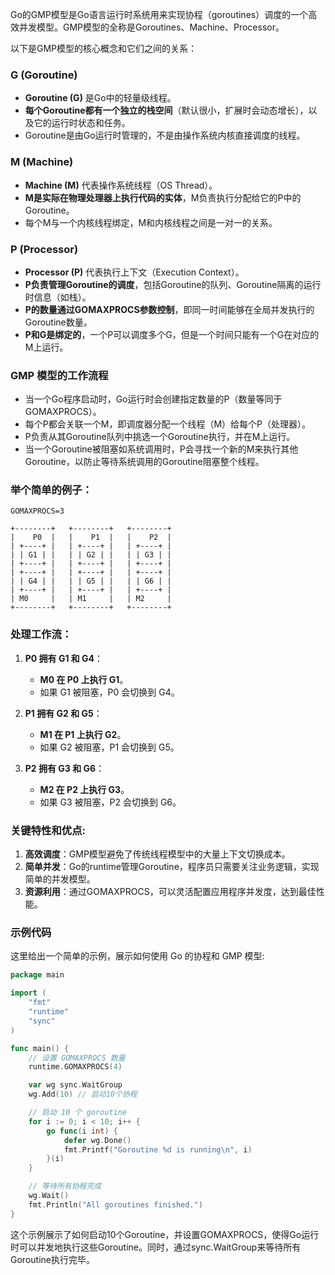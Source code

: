 Go的GMP模型是Go语言运行时系统用来实现协程（goroutines）调度的一个高效并发模型。GMP模型的全称是Goroutines、Machine、Processor。

以下是GMP模型的核心概念和它们之间的关系：

### G (Goroutine)
- **Goroutine (G)** 是Go中的轻量级线程。
- **每个Goroutine都有一个独立的栈空间**（默认很小，扩展时会动态增长），以及它的运行时状态和任务。
- Goroutine是由Go运行时管理的，不是由操作系统内核直接调度的线程。

### M (Machine)
- **Machine (M)** 代表操作系统线程（OS Thread）。
- **M是实际在物理处理器上执行代码的实体**，M负责执行分配给它的P中的Goroutine。
- 每个M与一个内核线程绑定，M和内核线程之间是一对一的关系。

### P (Processor)
- **Processor (P)** 代表执行上下文（Execution Context）。
- **P负责管理Goroutine的调度**，包括Goroutine的队列、Goroutine隔离的运行时信息（如栈）。
- **P的数量通过GOMAXPROCS参数控制**，即同一时间能够在全局并发执行的Goroutine数量。
- **P和G是绑定的**，一个P可以调度多个G，但是一个时间只能有一个G在对应的M上运行。

### GMP 模型的工作流程
- 当一个Go程序启动时，Go运行时会创建指定数量的P（数量等同于GOMAXPROCS）。
- 每个P都会关联一个M，即调度器分配一个线程（M）给每个P（处理器）。
- P负责从其Goroutine队列中挑选一个Goroutine执行，并在M上运行。
- 当一个Goroutine被阻塞如系统调用时，P会寻找一个新的M来执行其他Goroutine，以防止等待系统调用的Goroutine阻塞整个线程。

### 举个简单的例子：
```
GOMAXPROCS=3

+--------+   +--------+   +--------+
|    P0  |   |    P1  |   |    P2  |
| +----+ |   | +----+ |   | +----+ |
| | G1 | |   | | G2 | |   | | G3 | |
| +----+ |   | +----+ |   | +----+ |
| +----+ |   | +----+ |   | +----+ |
| | G4 | |   | | G5 | |   | | G6 | |
| +----+ |   | +----+ |   | +----+ |
| M0     |   | M1     |   | M2     |
+--------+   +--------+   +--------+

```

### 处理工作流：

1. **P0 拥有 G1 和 G4**：
   - **M0 在 P0 上执行 G1**。
   - 如果 G1 被阻塞，P0 会切换到 G4。

2. **P1 拥有 G2 和 G5**：
   - **M1 在 P1 上执行 G2**。
   - 如果 G2 被阻塞，P1 会切换到 G5。

3. **P2 拥有 G3 和 G6**：
   - **M2 在 P2 上执行 G3**。
   - 如果 G3 被阻塞，P2 会切换到 G6。

### 关键特性和优点:
1. **高效调度**：GMP模型避免了传统线程模型中的大量上下文切换成本。
2. **简单并发**：Go的runtime管理Goroutine，程序员只需要关注业务逻辑，实现简单的并发模型。
3. **资源利用**：通过GOMAXPROCS，可以灵活配置应用程序并发度，达到最佳性能。

### 示例代码
这里给出一个简单的示例，展示如何使用 Go 的协程和 GMP 模型:

```go
package main

import (
    "fmt"
    "runtime"
    "sync"
)

func main() {
    // 设置 GOMAXPROCS 数量
    runtime.GOMAXPROCS(4)

    var wg sync.WaitGroup
    wg.Add(10) // 启动10个协程

    // 启动 10 个 goroutine 
    for i := 0; i < 10; i++ {
        go func(i int) {
            defer wg.Done()
            fmt.Printf("Goroutine %d is running\n", i)
        }(i)
    }

    // 等待所有协程完成
    wg.Wait()
    fmt.Println("All goroutines finished.")
}
```

这个示例展示了如何启动10个Goroutine，并设置GOMAXPROCS，使得Go运行时可以并发地执行这些Goroutine。同时，通过sync.WaitGroup来等待所有Goroutine执行完毕。